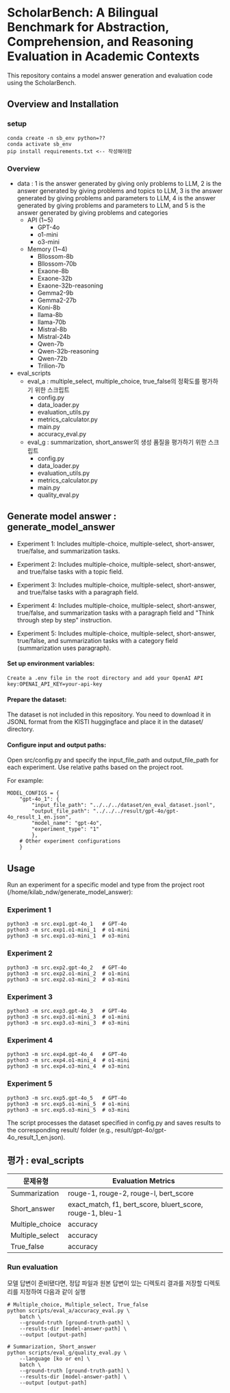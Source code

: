 # ScholarBench: A Bilingual Benchmark for Abstraction, Comprehension, and Reasoning Evaluation in Academic Contexts
This repository contains a model answer generation and evaluation code using the ScholarBench.

## Overview and Installation

### setup

    conda create -n sb_env python=??
    conda activate sb_env
    pip install requirements.txt <-- 작성해야함


### Overview
- data : 1 is the answer generated by giving only problems to LLM, 2 is the answer generated by giving problems and topics to LLM, 3 is the answer generated by giving problems and parameters to LLM, 4 is the answer generated by giving problems and parameters to LLM, and 5 is the answer generated by giving problems and categories
    - API (1~5) 
        - GPT-4o 
        - o1-mini
        - o3-mini
    - Memory (1~4)
        - Bllossom-8b
        - Bllossom-70b
        - Exaone-8b
        - Exaone-32b
        - Exaone-32b-reasoning
        - Gemma2-9b
        - Gemma2-27b
        - Koni-8b
        - llama-8b
        - llama-70b
        - Mistral-8b
        - Mistral-24b
        - Qwen-7b
        - Qwen-32b-reasoning
        - Qwen-72b
        - Trilion-7b
- eval_scripts
    - eval_a : multiple_select, multiple_choice, true_false의 정확도를 평가하기 위한 스크립트
        - config.py
        - data_loader.py
        - evaluation_utils.py
        - metrics_calculator.py
        - main.py
        - accuracy_eval.py
    - eval_g : summarization, short_answer의 생성 품질을 평가하기 위한 스크립트
        - config.py
        - data_loader.py
        - evaluation_utils.py
        - metrics_calculator.py
        - main.py
        - quality_eval.py


## Generate model answer : generate_model_answer

- Experiment 1: Includes multiple-choice, multiple-select, short-answer, true/false, and summarization tasks.
  
- Experiment 2: Includes multiple-choice, multiple-select, short-answer, and true/false tasks with a topic field.

- Experiment 3: Includes multiple-choice, multiple-select, short-answer, and true/false tasks with a paragraph field.

- Experiment 4: Includes multiple-choice, multiple-select, short-answer, true/false, and summarization tasks with a paragraph field and "Think through step by step" instruction.

- Experiment 5: Includes multiple-choice, multiple-select, short-answer, true/false, and summarization tasks with a category field (summarization uses paragraph).


#### Set up environment variables:

    Create a .env file in the root directory and add your OpenAI API key:OPENAI_API_KEY=your-api-key

#### Prepare the dataset:

The dataset is not included in this repository. You need to download it in JSONL format from the KISTI huggingface and place it in the dataset/ directory.

#### Configure input and output paths:

Open src/config.py and specify the input_file_path and output_file_path for each experiment. Use relative paths based on the project root.

For example:

    MODEL_CONFIGS = {
        "gpt-4o_1": {
            "input_file_path": "../../../dataset/en_eval_dataset.jsonl",
            "output_file_path": "../../../result/gpt-4o/gpt-4o_result_1_en.json",
            "model_name": "gpt-4o",
            "experiment_type": "1"
            },
        # Other experiment configurations
        }


## Usage
Run an experiment for a specific model and type from the project root (/home/kilab_ndw/generate_model_answer):
### Experiment 1

    python3 -m src.exp1.gpt-4o_1   # GPT-4o
    python3 -m src.exp1.o1-mini_1  # o1-mini
    python3 -m src.exp1.o3-mini_1  # o3-mini

### Experiment 2
    python3 -m src.exp2.gpt-4o_2   # GPT-4o
    python3 -m src.exp2.o1-mini_2  # o1-mini
    python3 -m src.exp2.o3-mini_2  # o3-mini

### Experiment 3
    python3 -m src.exp3.gpt-4o_3   # GPT-4o
    python3 -m src.exp3.o1-mini_3  # o1-mini
    python3 -m src.exp3.o3-mini_3  # o3-mini

### Experiment 4
    python3 -m src.exp4.gpt-4o_4   # GPT-4o
    python3 -m src.exp4.o1-mini_4  # o1-mini
    python3 -m src.exp4.o3-mini_4  # o3-mini

### Experiment 5
    python3 -m src.exp5.gpt-4o_5   # GPT-4o
    python3 -m src.exp5.o1-mini_5  # o1-mini
    python3 -m src.exp5.o3-mini_5  # o3-mini

The script processes the dataset specified in config.py and saves results to the corresponding result/ folder (e.g., result/gpt-4o/gpt-4o_result_1_en.json).

## 평가 : eval_scripts

| 문제유형   |  Evaluation Metrics      |
|-------------------|-----------------------------|
| Summarization   | rouge-1, rouge-2, rouge-l, bert_score  |
| Short_answer   | exact_match, f1, bert_score, bluert_score, rouge-1, bleu-1    |
| Multiple_choice         | accuracy |
| Multiple_select      |   accuracy  |
| True_false      | accuracy  |

### Run evaluation
모델 답변이 준비됐다면, 정답 파일과 원본 답변이 있는 디렉토리 결과를 저장할 디렉토리를 지정하여 다음과 같이 실행

    # Multiple_choice, Multiple_select, True_false
    python scripts/eval_a/accuracy_eval.py \
        batch \
        --ground-truth [ground-truth-path] \
        --results-dir [model-answer-path] \
        --output [output-path]
    
    # Summarization, Short_answer
    python scripts/eval_g/quality_eval.py \
        --language [ko or en] \
        batch \
        --ground-truth [ground-truth-path] \
        --results-dir [model-answer-path] \
        --output [output-path]
